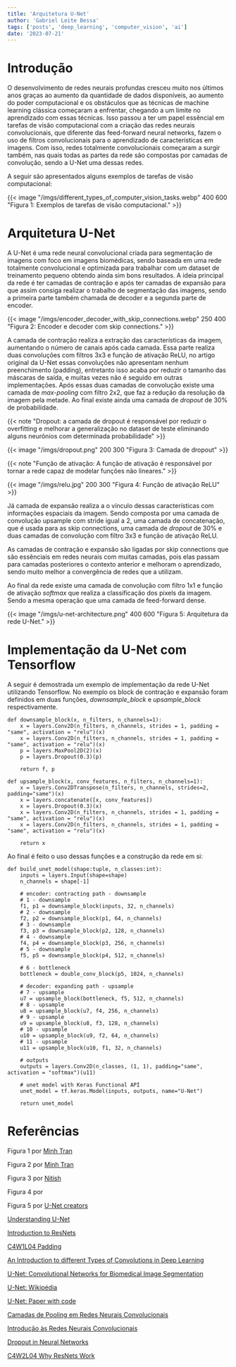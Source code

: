 ```yaml
---
title: 'Arquitetura U-Net'
author: 'Gabriel Leite Bessa'
tags: ['posts', 'deep_learning', 'computer_vision', 'ai']
date: '2023-07-21'
---
```


# Introdução

O desenvolvimento de redes neurais profundas cresceu muito nos últimos anos graças ao aumento da quantidade de dados disponíveis, ao aumento do poder computacional e os obstáculos que as técnicas de machine learning clássica começaram a enfrentar, chegando a um limite no aprendizado com essas técnicas. Isso passou  a ter um papel essêncial em tarefas de visão computacional com a criação das redes neurais convolucionais, que diferente das feed-forward neural networks, fazem o uso de filtros convolucionais para o aprendizado de características em imagens. Com isso, redes totalmente convolucionais começaram a surgir também, nas quais todas as partes da rede são compostas por camadas de convolução, sendo a U-Net uma dessas redes.

A seguir são apresentados alguns exemplos de tarefas de visão computacional:

{{< image "/imgs/different_types_of_computer_vision_tasks.webp" 400 600 "Figura 1: Exemplos de tarefas de visão computacional." >}}



# Arquitetura U-Net

A U-Net é uma rede neural convolucional criada para segmentação de imagens com foco em imagens biomédicas, sendo baseada em uma rede totalmente convolucional e optimizada para trabalhar com um dataset de treinamento pequeno obtendo ainda sim bons resultados. A ideia principal da rede é ter camadas de contração e após ter camadas de expansão para que assim consiga realizar o trabalho de segmentação das imagens, sendo a primeira parte também chamada de decoder e a segunda parte de encoder.

{{< image "/imgs/encoder_decoder_with_skip_connections.webp" 250 400 "Figura 2: Encoder e decoder com skip connections." >}}

A camada de contração realiza a extração das características da imagem, aumentando o número de canais após cada camada. Essa parte realiza duas convoluções com filtros 3x3 e função de ativação ReLU, no artigo original da U-Net essas convoluções não apresentam nenhum preenchimento (padding), entretanto isso acaba por reduzir o tamanho das máscaras de saída, e muitas vezes não é seguido em outras implementações. Após essas duas camadas de convolução existe uma camada de *max-pooling* com filtro 2x2, que faz a redução da resolução da imagem pela metade. Ao final existe ainda uma camada de *dropout* de 30% de probabilidade.

{{< note "Dropout: a camada de dropout é responsável por reduzir o overfitting e melhorar a generalização no dataset de teste eliminando alguns neurônios com determinada probabilidade" >}}

{{< image "/imgs/dropout.png" 200 300 "Figura 3: Camada de dropout" >}}

{{< note "Função de ativação: A função de ativação é responsável por tornar a rede capaz de modelar funções não lineares." >}}

{{< image "/imgs/relu.jpg" 200 300 "Figura 4: Função de ativação ReLU" >}}

Já camada de expansão realiza a o vínculo dessas características com informações espaciais da imagem. Sendo composta por uma camada de convolução upsample com stride igual a 2, uma camada de concatenação, que é usada para as skip connections, uma camada de *dropout* de 30% e duas camadas de convolução com filtro 3x3 e função de ativação ReLU.

As camadas de contração e expansão são ligadas por skip connections que são essênciais em redes neurais com muitas camadas, pois elas passam para camadas posteriores o contexto anterior e melhoram o aprendizado, sendo muito melhor a convergência de redes que a utilizam.

Ao final da rede existe uma camada de convolução com filtro 1x1 e função de ativação *softmax* que realiza a classificação dos pixels da imagem. Sendo a mesma operação que uma camada de feed-forward dense. 

{{< image "/imgs/u-net-architecture.png" 400 600 "Figura 5: Arquitetura da rede U-Net." >}}

# Implementação da U-Net com Tensorflow

A seguir é demostrada um exemplo de implementação da rede U-Net utilizando Tensorflow. No exemplo os block de contração e expansão foram definidos em duas funções, *downsample_block* e *upsample_block* respectivamente.

```
def downsample_block(x, n_filters, n_channels=1):
    x = layers.Conv2D(n_filters, n_channels, strides = 1, padding = "same", activation = "relu")(x)
    x = layers.Conv2D(n_filters, n_channels, strides = 1, padding = "same", activation = "relu")(x)
    p = layers.MaxPool2D(2)(x)
    p = layers.Dropout(0.3)(p)

    return f, p
```

```
def upsample_block(x, conv_features, n_filters, n_channels=1):
    x = layers.Conv2DTranspose(n_filters, n_channels, strides=2, padding="same")(x)
    x = layers.concatenate([x, conv_features])
    x = layers.Dropout(0.3)(x)
    x = layers.Conv2D(n_filters, n_channels, strides = 1, padding = "same", activation = "relu")(x)
    x = layers.Conv2D(n_filters, n_channels, strides = 1, padding = "same", activation = "relu")(x)

    return x
```

Ao final é feito o uso dessas funções e a construção da rede em si:


```
def build_unet_model(shape:tuple, n_classes:int):
    inputs = layers.Input(shape=shape)
    n_channels = shape[-1]

    # encoder: contracting path - downsample
    # 1 - downsample
    f1, p1 = downsample_block(inputs, 32, n_channels)
    # 2 - downsample
    f2, p2 = downsample_block(p1, 64, n_channels)
    # 3 - downsample
    f3, p3 = downsample_block(p2, 128, n_channels)
    # 4 - downsample
    f4, p4 = downsample_block(p3, 256, n_channels)
    # 5 - downsample
    f5, p5 = downsample_block(p4, 512, n_channels)

    # 6 - bottleneck
    bottleneck = double_conv_block(p5, 1024, n_channels)

    # decoder: expanding path - upsample
    # 7 - upsample
    u7 = upsample_block(bottleneck, f5, 512, n_channels)
    # 8 - upsample
    u8 = upsample_block(u7, f4, 256, n_channels)
    # 9 - upsample
    u9 = upsample_block(u8, f3, 128, n_channels)
    # 10 - upsample
    u10 = upsample_block(u9, f2, 64, n_channels)
    # 11 - upsample
    u11 = upsample_block(u10, f1, 32, n_channels)

    # outputs
    outputs = layers.Conv2D(n_classes, (1, 1), padding="same", activation = "softmax")(u11)

    # unet model with Keras Functional API
    unet_model = tf.keras.Model(inputs, outputs, name="U-Net")

    return unet_model
```

# Referências

Figura 1 por [Minh Tran]("https://towardsdatascience.com/understanding-u-net-61276b10f360")

Figura 2 por [Minh Tran]("https://towardsdatascience.com/understanding-u-net-61276b10f360")

Figura 3 por [Nitish](https://jmlr.org/papers/volume15/srivastava14a/srivastava14a.pdf)

Figura 4 por []()

Figura 5 por [U-Net creators](https://lmb.informatik.uni-freiburg.de/people/ronneber/u-net/)

[Understanding U-Net](https://towardsdatascience.com/understanding-u-net-61276b10f360)

[Introduction to ResNets](https://towardsdatascience.com/introduction-to-resnets-c0a830a288a4)

[C4W1L04 Padding](https://www.youtube.com/watch?v=smHa2442Ah4)

[An Introduction to different Types of Convolutions in Deep Learning](https://towardsdatascience.com/types-of-convolutions-in-deep-learning-717013397f4d)

[U-Net: Convolutional Networks for Biomedical Image Segmentation](https://lmb.informatik.uni-freiburg.de/people/ronneber/u-net/)

[U-Net: Wikipédia](https://en.wikipedia.org/wiki/U-Net)

[U-Net: Paper with code](https://paperswithcode.com/method/u-net)

[Camadas de Pooling em Redes Neurais Convolucionais](https://www.deeplearningbook.com.br/camadas-de-pooling-em-redes-neurais-convolucionais/)

[Introdução às Redes Neurais Convolucionais](https://www.deeplearningbook.com.br/introducao-as-redes-neurais-convolucionais/)

[Dropout in Neural Networks](https://towardsdatascience.com/dropout-in-neural-networks-47a162d621d9)

[C4W2L04 Why ResNets Work](https://www.youtube.com/watch?v=RYth6EbBUqM)